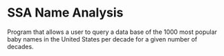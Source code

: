 # SSA Name Analysis
 Program that allows a user to query a data base of the 1000 most popular baby names in the United States per decade for a given number of decades.
